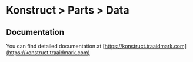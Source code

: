 # Konstruct > Parts > Data

## Documentation

You can find detailed documentation at [https://konstruct.traaidmark.com](https://konstruct.traaidmark.com)
